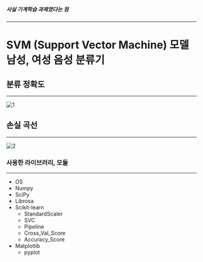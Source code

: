 ##### 사실 기계학습 과제였다는 점

---

# **SVM (Support Vector Machine) 모델 남성, 여성 음성 분류기**

## **분류 정확도**

---

![1](https://github.com/jae-kyeonggg/SVMClassifier/assets/100292156/d8503196-cf55-4995-822c-71cb0e9c045b)

## **손실 곡선**

---

![2](https://github.com/jae-kyeonggg/SVMClassifier/assets/100292156/573b892e-d435-4c96-b8f3-869034059b49)

### 사용한 라이브러리, 모듈

---

- OS
- Numpy
- SciPy
- Librosa
- Scikit-learn
    - StandardScaler
    - SVC
    - Pipeline
    - Cross_Val_Score
    - Accuracy_Score
- Matplotlib
    - pyplot
